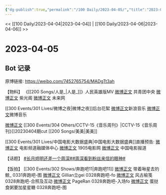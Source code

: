```yaml
---
{"dg-publish":true,"permalink":"/100 Daily/2023-04-05/","title":"2023-04-05","created":"2023-04-06T14:44:34.000+08:00","updated":"2023-04-11T14:46:31.000+08:00"}
---
```



<< [[100 Daily/2023-04-04\|2023-04-04]] | [[100 Daily/2023-04-06\|2023-04-06]] >>

# 2023-04-05

## Bot 记录

原博链接: https://weibo.com/7452765754/MADgTt3ah

【物料】
《[[200 Songs/人是_\|人是_]]》人民英雄版MV
[微博正文](https://weibo.com/3937348351/4887120634976706) 共青团中央
[微博正文](https://weibo.com/5467852665/4887193934105372) 紫光阁
[微博正文](https://weibo.com/2409482243/4887125436926792) 未来网

[[300 Events/301 Lives/微博之夜\|微博之夜]]后台花絮
[微博正文](https://weibo.com/1266269835/4887285172012544)新浪音乐
[微博正文](https://weibo.com/3252743925/4887284606309924)微博音乐

[微博正文](https://weibo.com/6466290670/4887230261497799) [[300 Events/304 Others/CCTV-15《音乐周刊》\|CCTV-15《音乐周刊》]]20230404期cut [[200 Songs/美美\|美美]]

[[300 Events/301 Lives/中国电影大数据盛典\|中国电影大数据盛典]]直播预告:
[微博正文](https://weibo.com/6495544869/4887178548611786) 电影频道融媒体中心
[微博正文](https://weibo.com/1635270132/4887179559437657) 1905电影网
[微博正文](https://weibo.com/1261788454/4887180118590829) 中国电影报道

【话题】
[#长月烬明还差一个周深#](https://s.weibo.com/weibo?q=%23%E9%95%BF%E6%9C%88%E7%83%AC%E6%98%8E%E8%BF%98%E5%B7%AE%E4%B8%80%E4%B8%AA%E5%91%A8%E6%B7%B1%23)[#周深看到粉丝来信的眼神#](https://s.weibo.com/weibo?q=%23%E5%91%A8%E6%B7%B1%E7%9C%8B%E5%88%B0%E7%B2%89%E4%B8%9D%E6%9D%A5%E4%BF%A1%E7%9A%84%E7%9C%BC%E7%A5%9E%23)

【饭拍】
[[300 Events/302 Shows/奔跑吧11\|奔跑吧11]]
[微博正文](http://weibo.com/3246571812/MAtXhkFHm) 带着啾星去钓鲸_ 0331奔跑吧-图
[微博正文](http://weibo.com/5355738926/MAuaslGaq) Gillian立gei 0328奔跑吧-fo
[微博正文](http://weibo.com/5638097582/MAiiUwb3U) 风古榆笺 0328奔跑吧-合照及互动
[微博正文](http://weibo.com/7633014126/MAyW2cpse) PageRan 0328奔跑吧-入场fo
[微博正文](http://weibo.com/6048634807/MABlN8pYz) 蛋挞食粥要加星星糖 0328奔跑吧-图
